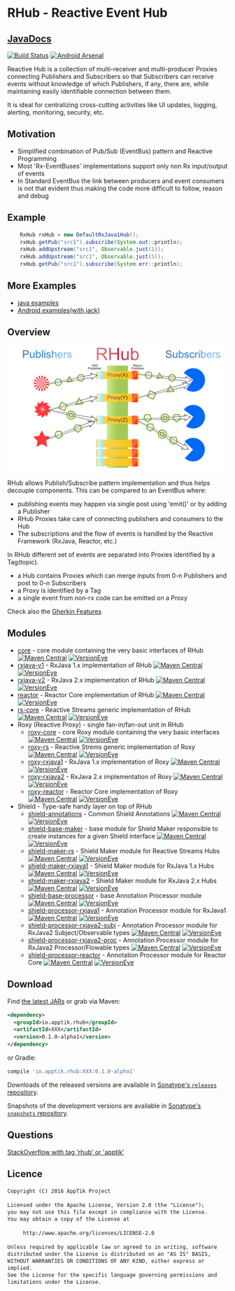 # RHub - Reactive Event Hub

## [JavaDocs](http://apptik.github.io/RHub/)

[![Build Status](https://travis-ci.org/apptik/RHub.svg?branch=master)](https://travis-ci.org/apptik/RHub)
[![Android Arsenal](https://img.shields.io/badge/Android%20Arsenal-rxHub-green.svg?style=true)](https://android-arsenal.com/details/1/4260)

Reactive Hub is a collection of multi-receiver and multi-producer Proxies connecting Publishers 
and Subscribers so that Subscribers can receive events without knowledge of which Publishers, if 
any, there are, while maintaining easily identifiable connection between them.

It is ideal for centralizing cross-cutting activities like 
UI updates, logging, alerting, monitoring, security, etc.

## Motivation

*   Simplified combination of Pub/Sub (EventBus) pattern and Reactive Programming
*   Most 'Rx-EventBuses' implementations support only non Rx input/output of events
*   In Standard EventBus the link between producers and event consumers is not that evident thus 
making the code more difficult to follow, reason and debug 

## Example

```java
	RxHub rxHub = new DefaultRxJava1Hub();
	rxHub.getPub("src1").subscribe(System.out::println);
	rxHub.addUpstream("src1", Observable.just(1));
	rxHub.addUpstream("src1", Observable.just(5));
	rxHub.getPub("src1").subscribe(System.err::println);
```


## More Examples
* [java examples]
* [Android examples(with jack)]

## Overview

![RHub](https://raw.githubusercontent.com/apptik/rhub/master/img/RHub.png)

RHub allows Publish/Subscribe pattern implementation and thus helps
decouple components. This can be compared to an EventBus where:

*   publishing events may happen via single post using 'emit()' or by adding a Publisher
*   RHub Proxies take care of connecting publishers and consumers to the Hub
*   The subscriptions and the flow of events is handled by the Reactive Framework (RxJava, Reactor, etc.)

In RHub different set of events are separated into Proxies identified by a Tag(topic).

*   a Hub contains Proxies which can merge inputs from 0-n Publishers and post to 0-n Subscribers
*   a Proxy is identified by a Tag
*   a single event from non-rx code can be emitted on a Proxy 

Check also the [Gherkin Features][features]

## Modules
* [core][core] - core module containing the very basic interfaces of RHub
[![Maven Central](https://img.shields.io/maven-central/v/io.apptik.rhub/core.svg?style=flat)](https://maven-badges.herokuapp.com/maven-central/io.apptik.rhub/core)
[![VersionEye](https://www.versioneye.com/java/io.apptik.rhub:core/0.1.0-alpha1/badge.svg)](https://www.versioneye.com/java/io.apptik.rhub:core/0.1.0-alpha1)
* [rxjava-v1][rxjava-v1] - RxJava 1.x implementation of RHub
[![Maven Central](https://img.shields.io/maven-central/v/io.apptik.rhub/rxjava-v1.svg?style=flat)](https://maven-badges.herokuapp.com/maven-central/io.apptik.rhub/rxjava-v1)
[![VersionEye](https://www.versioneye.com/java/io.apptik.rhub:rxjava-v1/0.1.0-alpha1/badge.svg)](https://www.versioneye.com/java/io.apptik.rhub:rxjava-v1/0.1.0-alpha1)
* [rxjava-v2][rxjava-v2] - RxJava 2.x implementation of RHub
[![Maven Central](https://img.shields.io/maven-central/v/io.apptik.rhub/rxjava-v2.svg?style=flat)](https://maven-badges.herokuapp.com/maven-central/io.apptik.rhub/rxjava-v2)
[![VersionEye](https://www.versioneye.com/java/io.apptik.rhub:rxjava-v2/0.1.0-alpha1/badge.svg)](https://www.versioneye.com/java/io.apptik.rhub:rxjava-v2/0.1.0-alpha1)
* [reactor][reactor] - Reactor Core implementation of RHub
[![Maven Central](https://img.shields.io/maven-central/v/io.apptik.rhub/reactor.svg?style=flat)](https://maven-badges.herokuapp.com/maven-central/io.apptik.rhub/reactor)
[![VersionEye](https://www.versioneye.com/java/io.apptik.rhub:reactor/0.1.0-alpha1/badge.svg)](https://www.versioneye.com/java/io.apptik.rhub:reactor/0.1.0-alpha1)
* [rs-core][rs-core] - Reactive Streams generic implementation of RHub
[![Maven Central](https://img.shields.io/maven-central/v/io.apptik.rhub/rs-core.svg?style=flat)](https://maven-badges.herokuapp.com/maven-central/io.apptik.rhub/rs-core)
[![VersionEye](https://www.versioneye.com/java/io.apptik.rhub:rs-core/0.1.0-alpha1/badge.svg)](https://www.versioneye.com/java/io.apptik.rhub:rs-core/0.1.0-alpha1)
* Roxy (Reactive Proxy) - single fan-in/fan-out unit in RHub
	* [roxy-core][roxy-core] - core Roxy module containing the very basic interfaces
	[![Maven Central](https://img.shields.io/maven-central/v/io.apptik.rhub/roxy-core.svg?style=flat)](https://maven-badges.herokuapp.com/maven-central/io.apptik.rhub/roxy-core)
    [![VersionEye](https://www.versioneye.com/java/io.apptik.rhub:roxy-core/0.1.0-alpha1/badge.svg)](https://www.versioneye.com/java/io.apptik.rhub:roxy-core/0.1.0-alpha1)
    * [roxy-rs][roxy-rs] - Reactive Strems generic implementation of Roxy
	[![Maven Central](https://img.shields.io/maven-central/v/io.apptik.rhub/roxy-rs.svg?style=flat)](https://maven-badges.herokuapp.com/maven-central/io.apptik.rhub/roxy-rs)
    [![VersionEye](https://www.versioneye.com/java/io.apptik.rhub:roxy-rs/0.1.0-alpha1/badge.svg)](https://www.versioneye.com/java/io.apptik.rhub:roxy-rs/0.1.0-alpha1)
    * [roxy-rxjava1][roxy-rxjava1] - RxJava 1.x implementation of Roxy
	[![Maven Central](https://img.shields.io/maven-central/v/io.apptik.rhub/roxy-rxjava1.svg?style=flat)](https://maven-badges.herokuapp.com/maven-central/io.apptik.rhub/roxy-rxjava1)
    [![VersionEye](https://www.versioneye.com/java/io.apptik.rhub:roxy-rxjava1/0.1.0-alpha1/badge.svg)](https://www.versioneye.com/java/io.apptik.rhub:roxy-rxjava1/0.1.0-alpha1)
    * [roxy-rxjava2][roxy-rxjava2] - RxJava 2.x implementation of Roxy
	[![Maven Central](https://img.shields.io/maven-central/v/io.apptik.rhub/roxy-rxjava2.svg?style=flat)](https://maven-badges.herokuapp.com/maven-central/io.apptik.rhub/roxy-rxjava2)
    [![VersionEye](https://www.versioneye.com/java/io.apptik.rhub:roxy-rxjava2/0.1.0-alpha1/badge.svg)](https://www.versioneye.com/java/io.apptik.rhub:roxy-rxjava2/0.1.0-alpha1)
    * [roxy-reactor][roxy-reactor] - Reactor Core implementation of Roxy
    [![Maven Central](https://img.shields.io/maven-central/v/io.apptik.rhub/roxy-reactor.svg?style=flat)](https://maven-badges.herokuapp.com/maven-central/io.apptik.rhub/roxy-reactor)
    [![VersionEye](https://www.versioneye.com/java/io.apptik.rhub:roxy-reactor/0.1.0-alpha1/badge.svg)](https://www.versioneye.com/java/io.apptik.rhub:roxy-reactor/0.1.0-alpha1)
* Shield - Type-safe handy layer on top of RHub
	* [shield-annotations][shield-annotations] - Common Shield Annotations
	[![Maven Central](https://img.shields.io/maven-central/v/io.apptik.rhub/shield-annotations.svg?style=flat)](https://maven-badges.herokuapp.com/maven-central/io.apptik.rhub/shield-annotations)
    [![VersionEye](https://www.versioneye.com/java/io.apptik.rhub:shield-annotations/0.1.0-alpha1/badge.svg)](https://www.versioneye.com/java/io.apptik.rhub:shield-annotations/0.1.0-alpha1)
	* [shield-base-maker][shield-base-maker] - base module for Shield Maker responsible to create instances for a given Shield interface
	[![Maven Central](https://img.shields.io/maven-central/v/io.apptik.rhub/shield-base-maker.svg?style=flat)](https://maven-badges.herokuapp.com/maven-central/io.apptik.rhub/shield-base-maker)
    [![VersionEye](https://www.versioneye.com/java/io.apptik.rhub:shield-base-maker/0.1.0-alpha1/badge.svg)](https://www.versioneye.com/java/io.apptik.rhub:shield-base-maker/0.1.0-alpha1)
    * [shield-maker-rs][shield-maker-rs] - Shield Maker module for Reactive Streams Hubs
	[![Maven Central](https://img.shields.io/maven-central/v/io.apptik.rhub/shield-maker-rs.svg?style=flat)](https://maven-badges.herokuapp.com/maven-central/io.apptik.rhub/shield-maker-rs)
    [![VersionEye](https://www.versioneye.com/java/io.apptik.rhub:shield-maker-rs/0.1.0-alpha1/badge.svg)](https://www.versioneye.com/java/io.apptik.rhub:shield-maker-rs/0.1.0-alpha1)
    * [shield-maker-rxjava1][shield-maker-rxjava1] - Shield Maker module for RxJava 1.x Hubs
	[![Maven Central](https://img.shields.io/maven-central/v/io.apptik.rhub/shield-maker-rxjava1.svg?style=flat)](https://maven-badges.herokuapp.com/maven-central/io.apptik.rhub/shield-maker-rxjava1)
    [![VersionEye](https://www.versioneye.com/java/io.apptik.rhub:shield-maker-rxjava1/0.1.0-alpha1/badge.svg)](https://www.versioneye.com/java/io.apptik.rhub:shield-maker-rxjava1/0.1.0-alpha1)
    * [shield-maker-rxjava2][shield-maker-rxjava2] - Shield Maker module for RxJava 2.x Hubs
	[![Maven Central](https://img.shields.io/maven-central/v/io.apptik.rhub/shield-maker-rxjava2.svg?style=flat)](https://maven-badges.herokuapp.com/maven-central/io.apptik.rhub/shield-maker-rxjava2)
    [![VersionEye](https://www.versioneye.com/java/io.apptik.rhub:shield-maker-rxjava2/0.1.0-alpha1/badge.svg)](https://www.versioneye.com/java/io.apptik.rhub:shield-maker-rxjava2/0.1.0-alpha1)
    * [shield-base-processor][shield-base-processor] - base Annotation Processor module
	[![Maven Central](https://img.shields.io/maven-central/v/io.apptik.rhub/shield-base-processor.svg?style=flat)](https://maven-badges.herokuapp.com/maven-central/io.apptik.rhub/shield-base-processor)
    [![VersionEye](https://www.versioneye.com/java/io.apptik.rhub:shield-base-processor/0.1.0-alpha1/badge.svg)](https://www.versioneye.com/java/io.apptik.rhub:shield-base-processor/0.1.0-alpha1)
    * [shield-processor-rxjava1][shield-processor-rxjava1] - Annotation Processor module for RxJava1
	[![Maven Central](https://img.shields.io/maven-central/v/io.apptik.rhub/shield-processor-rxjava1.svg?style=flat)](https://maven-badges.herokuapp.com/maven-central/io.apptik.rhub/shield-processor-rxjava1)
    [![VersionEye](https://www.versioneye.com/java/io.apptik.rhub:shield-processor-rxjava1/0.1.0-alpha1/badge.svg)](https://www.versioneye.com/java/io.apptik.rhub:shield-processor-rxjava1/0.1.0-alpha1)
    * [shield-processor-rxjava2-subj][shield-processor-rxjava2-subj] - Annotation Processor module for RxJava2 Subject/Observable types
	[![Maven Central](https://img.shields.io/maven-central/v/io.apptik.rhub/shield-processor-rxjava2-subj.svg?style=flat)](https://maven-badges.herokuapp.com/maven-central/io.apptik.rhub/shield-processor-rxjava2-subj)
    [![VersionEye](https://www.versioneye.com/java/io.apptik.rhub:shield-processor-rxjava2-subj/0.1.0-alpha1/badge.svg)](https://www.versioneye.com/java/io.apptik.rhub:shield-processor-rxjava2-subj/0.1.0-alpha1)
    * [shield-processor-rxjava2-proc][shield-processor-rxjava2-proc] - Annotation Processor module for RxJava2 Processor/Flowable types
	[![Maven Central](https://img.shields.io/maven-central/v/io.apptik.rhub/shield-processor-rxjava2-proc.svg?style=flat)](https://maven-badges.herokuapp.com/maven-central/io.apptik.rhub/shield-processor-rxjava2-proc)
    [![VersionEye](https://www.versioneye.com/java/io.apptik.rhub:shield-processor-rxjava2-proc/0.1.0-alpha1/badge.svg)](https://www.versioneye.com/java/io.apptik.rhub:shield-processor-rxjava2-proc/0.1.0-alpha1)
    * [shield-processor-reactor][shield-processor-reactor] - Annotation Processor module for Reactor Core
    [![Maven Central](https://img.shields.io/maven-central/v/io.apptik.rhub/shield-processor-reactor.svg?style=flat)](https://maven-badges.herokuapp.com/maven-central/io.apptik.rhub/shield-processor-reactor)
    [![VersionEye](https://www.versioneye.com/java/io.apptik.rhub:shield-processor-reactor/0.1.0-alpha1/badge.svg)](https://www.versioneye.com/java/io.apptik.rhub:shield-processor-reactor/0.1.0-alpha1)


## Download

Find [the latest JARs][mvn] or grab via Maven:
```xml
<dependency>
  <groupId>io.apptik.rhub</groupId>
  <artifactId>XXX</artifactId>
  <version>0.1.0-alpha1</version>
</dependency>
```
or Gradle:
```groovy
compile 'io.apptik.rhub:XXX:0.1.0-alpha1'
```

Downloads of the released versions are available in [Sonatype's `releases` repository][release].

Snapshots of the development versions are available in [Sonatype's `snapshots` repository][snap].


## Questions

[StackOverflow with tag 'rhub' or 'apptik'](http://stackoverflow.com/questions/ask)

## Licence

    Copyright (C) 2016 AppTik Project

    Licensed under the Apache License, Version 2.0 (the "License");
    you may not use this file except in compliance with the License.
    You may obtain a copy of the License at

         http://www.apache.org/licenses/LICENSE-2.0

    Unless required by applicable law or agreed to in writing, software
    distributed under the License is distributed on an "AS IS" BASIS,
    WITHOUT WARRANTIES OR CONDITIONS OF ANY KIND, either express or implied.
    See the License for the specific language governing permissions and
    limitations under the License.


[mvn]: http://search.maven.org/#search|ga|1|io.apptik.rhub.core
 [release]: https://oss.sonatype.org/content/repositories/releases/io/apptik/rhub/core
 [snap]: https://oss.sonatype.org/content/repositories/snapshots/io/apptik/rhub/core
 [features]: https://github.com/apptik/RHub/tree/master/rxjava-v1/src/test/resources/features
 [core]: https://github.com/apptik/RHub/tree/master/core/
 [rxjava-v1]: https://github.com/apptik/RHub/tree/master/rxjava-v1/
 [rxjava-v2]: https://github.com/apptik/RHub/tree/master/rxjava-v2/
 [reactor]: https://github.com/apptik/RHub/tree/master/reactor/
 [rs-core]: https://github.com/apptik/RHub/tree/master/rs-core/
 [roxy-core]: https://github.com/apptik/RHub/tree/master/roxy/roxy-core/
 [roxy-rs]: https://github.com/apptik/RHub/tree/master/roxy/roxy-rs/
 [roxy-rxjava1]: https://github.com/apptik/RHub/tree/master/roxy/roxy-rxjava1/
 [roxy-rxjava2]: https://github.com/apptik/RHub/tree/master/roxy/roxy-rxjava2/
 [roxy-reactor]: https://github.com/apptik/RHub/tree/master/roxy/roxy-reactor/
 [shield-annotations]: https://github.com/apptik/RHub/tree/master/shield/shield-annotations/
 [shield-base-maker]: https://github.com/apptik/RHub/tree/master/shield/shield-base-maker/
 [shield-maker-rs]: https://github.com/apptik/RHub/tree/master/shield/shield-maker-rs/
 [shield-maker-rxjava1]: https://github.com/apptik/RHub/tree/master/shield/shield-maker-rxjava1/
 [shield-maker-rxjava2]: https://github.com/apptik/RHub/tree/master/shield/shield-maker-rxjava2/
 [shield-base-processor]: https://github.com/apptik/RHub/tree/master/shield/shield-base-processor/
 [shield-processor-rxjava1]: https://github.com/apptik/RHub/tree/master/shield/shield-processor-rxjava1/
 [shield-processor-rxjava2-subj]: https://github.com/apptik/RHub/tree/master/shield/shield-processor-rxjava2-subj/
 [shield-processor-rxjava2-proc]: https://github.com/apptik/RHub/tree/master/shield/shield-processor-rxjava2-proc/
 [shield-processor-reactor]: https://github.com/apptik/RHub/tree/master/shield/shield-processor-reactor/
 [java examples]: https://github.com/apptik/RHub/tree/master/example-java/
 [Android examples(with jack)]: https://github.com/apptik/RHub/tree/master/example-app/